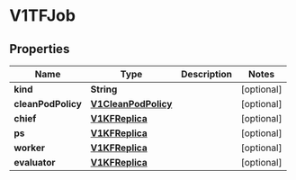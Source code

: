 
# V1TFJob

## Properties
Name | Type | Description | Notes
------------ | ------------- | ------------- | -------------
**kind** | **String** |  |  [optional]
**cleanPodPolicy** | [**V1CleanPodPolicy**](V1CleanPodPolicy.md) |  |  [optional]
**chief** | [**V1KFReplica**](V1KFReplica.md) |  |  [optional]
**ps** | [**V1KFReplica**](V1KFReplica.md) |  |  [optional]
**worker** | [**V1KFReplica**](V1KFReplica.md) |  |  [optional]
**evaluator** | [**V1KFReplica**](V1KFReplica.md) |  |  [optional]



